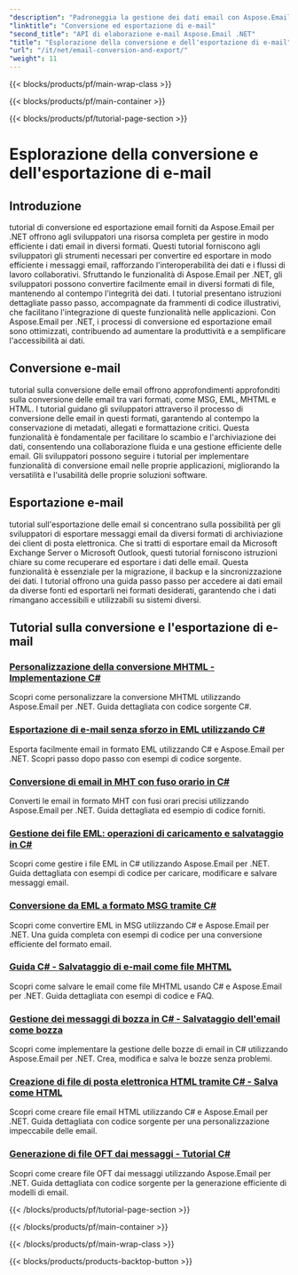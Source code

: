 ```yaml
---
"description": "Padroneggia la gestione dei dati email con Aspose.Email per i tutorial di .NET. Converti, esporta email, mantieni l'integrità, gestisci gli allegati. Migliora con esempi."
"linktitle": "Conversione ed esportazione di e-mail"
"second_title": "API di elaborazione e-mail Aspose.Email .NET"
"title": "Esplorazione della conversione e dell'esportazione di e-mail"
"url": "/it/net/email-conversion-and-export/"
"weight": 11
---
```


{{< blocks/products/pf/main-wrap-class >}}

{{< blocks/products/pf/main-container >}}

{{< blocks/products/pf/tutorial-page-section >}}

# Esplorazione della conversione e dell'esportazione di e-mail


## Introduzione

tutorial di conversione ed esportazione email forniti da Aspose.Email per .NET offrono agli sviluppatori una risorsa completa per gestire in modo efficiente i dati email in diversi formati. Questi tutorial forniscono agli sviluppatori gli strumenti necessari per convertire ed esportare in modo efficiente i messaggi email, rafforzando l'interoperabilità dei dati e i flussi di lavoro collaborativi. Sfruttando le funzionalità di Aspose.Email per .NET, gli sviluppatori possono convertire facilmente email in diversi formati di file, mantenendo al contempo l'integrità dei dati. I tutorial presentano istruzioni dettagliate passo passo, accompagnate da frammenti di codice illustrativi, che facilitano l'integrazione di queste funzionalità nelle applicazioni. Con Aspose.Email per .NET, i processi di conversione ed esportazione email sono ottimizzati, contribuendo ad aumentare la produttività e a semplificare l'accessibilità ai dati.

## Conversione e-mail

tutorial sulla conversione delle email offrono approfondimenti approfonditi sulla conversione delle email tra vari formati, come MSG, EML, MHTML e HTML. I tutorial guidano gli sviluppatori attraverso il processo di conversione delle email in questi formati, garantendo al contempo la conservazione di metadati, allegati e formattazione critici. Questa funzionalità è fondamentale per facilitare lo scambio e l'archiviazione dei dati, consentendo una collaborazione fluida e una gestione efficiente delle email. Gli sviluppatori possono seguire i tutorial per implementare funzionalità di conversione email nelle proprie applicazioni, migliorando la versatilità e l'usabilità delle proprie soluzioni software.

## Esportazione e-mail

tutorial sull'esportazione delle email si concentrano sulla possibilità per gli sviluppatori di esportare messaggi email da diversi formati di archiviazione dei client di posta elettronica. Che si tratti di esportare email da Microsoft Exchange Server o Microsoft Outlook, questi tutorial forniscono istruzioni chiare su come recuperare ed esportare i dati delle email. Questa funzionalità è essenziale per la migrazione, il backup e la sincronizzazione dei dati. I tutorial offrono una guida passo passo per accedere ai dati email da diverse fonti ed esportarli nei formati desiderati, garantendo che i dati rimangano accessibili e utilizzabili su sistemi diversi.

## Tutorial sulla conversione e l'esportazione di e-mail
### [Personalizzazione della conversione MHTML - Implementazione C#](./customizing-mhtml-conversion-csharp-implementation/)
Scopri come personalizzare la conversione MHTML utilizzando Aspose.Email per .NET. Guida dettagliata con codice sorgente C#.
### [Esportazione di e-mail senza sforzo in EML utilizzando C#](./effortless-email-export-to-eml-using-csharp/)
Esporta facilmente email in formato EML utilizzando C# e Aspose.Email per .NET. Scopri passo dopo passo con esempi di codice sorgente.
### [Conversione di email in MHT con fuso orario in C#](./converting-email-to-mht-with-timezone-in-csharp/)
Converti le email in formato MHT con fusi orari precisi utilizzando Aspose.Email per .NET. Guida dettagliata ed esempio di codice forniti.
### [Gestione dei file EML: operazioni di caricamento e salvataggio in C#](./eml-file-handling-load-and-save-operations-in-csharp/)
Scopri come gestire i file EML in C# utilizzando Aspose.Email per .NET. Guida dettagliata con esempi di codice per caricare, modificare e salvare messaggi email.
### [Conversione da EML a formato MSG tramite C#](./converting-eml-to-msg-format-using-csharp/)
Scopri come convertire EML in MSG utilizzando C# e Aspose.Email per .NET. Una guida completa con esempi di codice per una conversione efficiente del formato email.
### [Guida C# - Salvataggio di e-mail come file MHTML](./csharp-guide-saving-email-as-mhtml-file/)
Scopri come salvare le email come file MHTML usando C# e Aspose.Email per .NET. Guida dettagliata con esempi di codice e FAQ.
### [Gestione dei messaggi di bozza in C# - Salvataggio dell'email come bozza](./draft-message-handling-in-csharp-saving-email-as-draft/)
Scopri come implementare la gestione delle bozze di email in C# utilizzando Aspose.Email per .NET. Crea, modifica e salva le bozze senza problemi.
### [Creazione di file di posta elettronica HTML tramite C# - Salva come HTML](./creating-html-email-files-using-csharp-save-as-html/)
Scopri come creare file email HTML utilizzando C# e Aspose.Email per .NET. Guida dettagliata con codice sorgente per una personalizzazione impeccabile delle email.
### [Generazione di file OFT dai messaggi - Tutorial C#](./generating-oft-files-from-messages-csharp-tutorial/)
Scopri come creare file OFT dai messaggi utilizzando Aspose.Email per .NET. Guida dettagliata con codice sorgente per la generazione efficiente di modelli di email.

{{< /blocks/products/pf/tutorial-page-section >}}

{{< /blocks/products/pf/main-container >}}

{{< /blocks/products/pf/main-wrap-class >}}

{{< blocks/products/products-backtop-button >}}